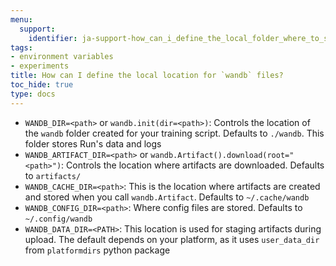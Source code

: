 ```yaml
---
menu:
  support:
    identifier: ja-support-how_can_i_define_the_local_folder_where_to_save_the_wandb_files
tags:
- environment variables
- experiments
title: How can I define the local location for `wandb` files?
toc_hide: true
type: docs
---
```


- `WANDB_DIR=<path>` or `wandb.init(dir=<path>)`: Controls the location of the `wandb` folder created for your training script. Defaults to `./wandb`. This folder stores Run's data and logs
- `WANDB_ARTIFACT_DIR=<path>` or `wandb.Artifact().download(root="<path>")`: Controls the location where artifacts are downloaded. Defaults to `artifacts/`
- `WANDB_CACHE_DIR=<path>`: This is the location where artifacts are created and stored when you call `wandb.Artifact`. Defaults to `~/.cache/wandb`
- `WANDB_CONFIG_DIR=<path>`: Where config files are stored. Defaults to `~/.config/wandb`
- `WANDB_DATA_DIR=<PATH>`: This location is used for staging artifacts during upload. The default depends on your platform, as it uses `user_data_dir` from `platformdirs` python package